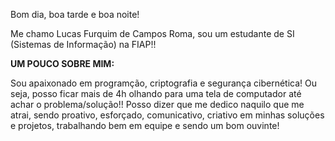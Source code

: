 Bom dia, boa tarde e boa noite! 

Me chamo Lucas Furquim de Campos Roma, sou um estudante de SI (Sistemas de Informação) na FIAP!!

**UM POUCO SOBRE MIM:**

Sou apaixonado em programção, criptografia e segurança cibernética! Ou seja, posso ficar mais de 4h olhando para uma tela de computador até achar o problema/solução!! 
Posso dizer que me dedico naquilo que me atrai, sendo proativo, esforçado, comunicativo, criativo em minhas soluções e projetos, trabalhando bem em equipe e sendo um bom ouvinte!
